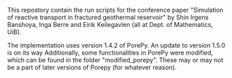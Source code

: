 This repostory contain the run scripts for the conference paper "Simulation of reactive transport in fractured geothermal reservoir" by Shin Irgens Banshoya, Inga Berre and Eirik Keilegavlen (all at Dept. of Mathematics, UiB).  

The implementation uses version 1.4.2 of PorePy. An update to version 1.5.0 is on its way
Additionally, some functionalities in PorePy were modified, which can be found in the folder "modified_porepy". These may or may not be a part of later versions of Porepy (for whatever reason).
